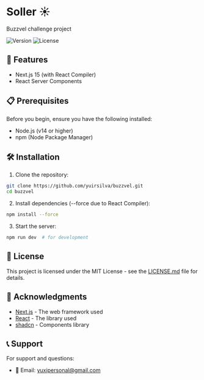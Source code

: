 # Soller ☀️

Buzzvel challenge project

![Version](https://img.shields.io/badge/version-1.0.0-blue)
![License](https://img.shields.io/badge/license-MIT-green)

## 🚀 Features

-   Next.js 15 (with React Compiler)
-   React Server Components

## 📋 Prerequisites

Before you begin, ensure you have the following installed:

-   Node.js (v14 or higher)
-   npm (Node Package Manager)

## 🛠 Installation

1. Clone the repository:

```bash
git clone https://github.com/yuirsilva/buzzvel.git
cd buzzvel
```

2. Install dependencies (--force due to React Compiler):

```bash
npm install --force
```

3. Start the server:

```bash
npm run dev  # for development
```

## 📝 License

This project is licensed under the MIT License - see the [LICENSE.md](LICENSE.md) file for details.

## 👏 Acknowledgments

-   [Next.js](https://nextjs.org/) - The web framework used
-   [React](https://react.dev/) - The library used
-   [shadcn](https://ui.shadcn.com/) - Components library

## 📞 Support

For support and questions:

-   📧 Email: yuxipersonal@gmail.com

